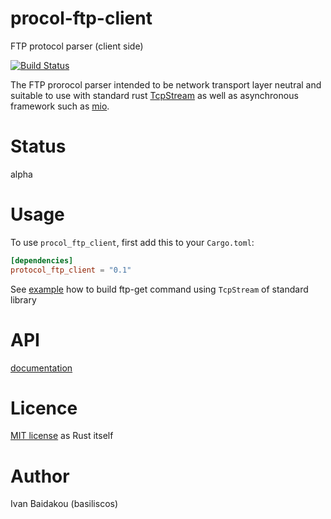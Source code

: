 # procol-ftp-client
FTP protocol parser (client side)

[![Build Status](https://travis-ci.org/basiliscos/rust-procol-ftp-client.svg?branch=master)](https://travis-ci.org/basiliscos/rust-procol-ftp-client.svg)

The FTP prorocol parser intended to be network transport layer neutral and suitable to use with standard rust
[TcpStream](https://doc.rust-lang.org/std/net/struct.TcpStream.html) 
as well as asynchronous framework such as [mio](https://github.com/carllerche/mio).

# Status

alpha

# Usage

To use `procol_ftp_client`, first add this to your `Cargo.toml`:

```toml
[dependencies]
protocol_ftp_client = "0.1"
```

See [example](https://github.com/basiliscos/rust-procol-ftp-client/blob/master/examples/ftp-get.rs) how to build ftp-get command using `TcpStream` of standard library

# API

[documentation](https://basiliscos.github.io/rust-procol-ftp-client/protocol_ftp_client/index.html)

# Licence

[MIT license](https://github.com/rust-lang/rust/blob/master/LICENSE-MIT) as Rust itself

# Author

Ivan Baidakou (basiliscos)
